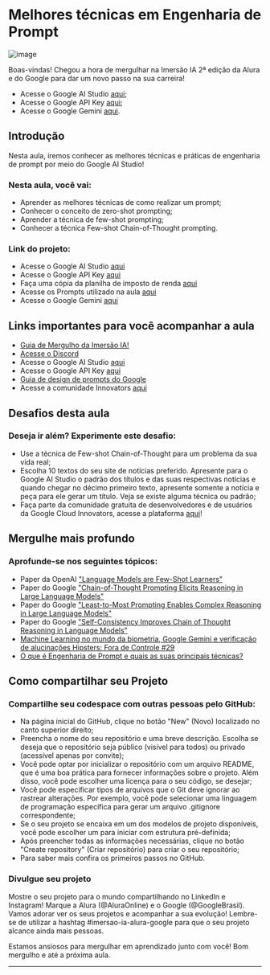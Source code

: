 # Melhores técnicas em Engenharia de Prompt

![image](https://github.com/AndreCoutinhom/alura_imersao_ia_gemini/assets/91290799/549dc144-a2a6-4dff-9763-ca0901994a59)

Boas-vindas! Chegou a hora de mergulhar na Imersão IA 2ª edição da Alura e do Google para dar um novo passo na sua carreira!

* Acesse o Google AI Studio [aqui](https://aistudio.google.com/app/prompts/new_chat/?utm_source=website&utm_medium=referral&utm_campaign=Alura&utm_content=);
* Acesse o Google API Key [aqui](https://aistudio.google.com/app/apikey/?utm_source=website&utm_medium=referral&utm_campaign=Alura&utm_content=);
* Acesse o Google Gemini [aqui](https://gemini.google.com/?utm_source=website&utm_medium=referral&utm_campaign=alura_may24).

## Introdução

Nesta aula, iremos conhecer as melhores técnicas e práticas de engenharia de prompt por meio do Google AI Studio!

### Nesta aula, você vai:

* Aprender as melhores técnicas de como realizar um prompt;
* Conhecer o conceito de zero-shot prompting;
* Aprender a técnica de few-shot prompting;
* Conhecer a técnica Few-shot Chain-of-Thought prompting.

### Link do projeto:

* Acesse o Google AI Studio [aqui](https://aistudio.google.com/app/prompts/new_chat/?utm_source=website&utm_medium=referral&utm_campaign=Alura&utm_content=)
* Acesse o Google API Key [aqui](https://aistudio.google.com/app/apikey/?utm_source=website&utm_medium=referral&utm_campaign=Alura&utm_content=)
* Faça uma cópia da planilha de imposto de renda [aqui](https://docs.google.com/spreadsheets/d/1MIaZHndbP3eMMO0NmBSefjgVqUUfts7mvipQ0uzaJoA/edit?usp=sharing)
* Acesse os Prompts utilizado na aula [aqui](https://docs.google.com/document/d/1N-77FtTvgV0pfvgpsWMBO4tE_Gt9y0xTW8arJSh8KpA/edit?usp=sharing)
* Acesse o Google Gemini [aqui](https://gemini.google.com/)

## Links importantes para você acompanhar a aula

* [Guia de Mergulho da Imersão IA!](https://grupoalura.notion.site/Imers-o-IA-Guia-de-Mergulho-41ae5fadd8fd47899167a115e96244d9)
* [Acesse o Discord](https://discord.gg/Dw6zBZAFU9)
* Acesse o Google AI Studio [aqui](https://aistudio.google.com/app/prompts/new_chat/?utm_source=website&utm_medium=referral&utm_campaign=Alura&utm_content=)
* Acesse o Google API Key [aqui](https://aistudio.google.com/app/apikey/?utm_source=website&utm_medium=referral&utm_campaign=Alura&utm_content=)
* [Guia de design de prompts do Google](https://ai.google.dev/gemini-api/docs/prompting-strategies?hl=pt-br)
* Acesse a comunidade Innovators [aqui](https://cloud.google.com/innovators?hl=pt-br)

## Desafios desta aula

### Deseja ir além? Experimente este desafio:

* Use a técnica de Few-shot Chain-of-Thought para um problema da sua vida real;
* Escolha 10 textos do seu site de notícias preferido. Apresente para o Google AI Studio o padrão dos títulos e das suas respectivas notícias e quando chegar no décimo primeiro texto, apresente somente a notícia e peça para ele gerar um título. Veja se existe alguma técnica ou padrão;
* Faça parte da comunidade gratuita de desenvolvedores e de usuários da Google Cloud Innovators, acesse a plataforma [aqui](https://cloud.google.com/innovators?hl=pt-br)!

## Mergulhe mais profundo

### Aprofunde-se nos seguintes tópicos:

* Paper da OpenAI ["Language Models are Few-Shot Learners"](https://arxiv.org/abs/2005.14165)
* Paper do Google ["Chain-of-Thought Prompting Elicits Reasoning in Large Language Models"](https://arxiv.org/abs/2201.11903)
* Paper do Google ["Least-to-Most Prompting Enables Complex Reasoning in Large Language Models"](https://arxiv.org/abs/2205.10625)
* Paper do Google ["Self-Consistency Improves Chain of Thought Reasoning in Language Models"](https://arxiv.org/abs/2203.11171)
* [Machine Learning no mundo da biometria, Google Gemini e verificação de alucinações Hipsters: Fora de Controle #29](https://www.alura.com.br/podcast/hipsterstech-machine-learning-no-mundo-da-biometria-google-gemini-e-verificacao-de-alucinacoes-hipsters-fora-de-controle-29-a9140)
* [O que é Engenharia de Prompt e quais as suas principais técnicas?](https://www.alura.com.br/artigos/engenharia-prompt#principios-para-a-criacao-de-um-prompt)

## Como compartilhar seu Projeto

### Compartilhe seu codespace com outras pessoas pelo GitHub:
* Na página inicial do GitHub, clique no botão "New" (Novo) localizado no canto superior direito;
* Preencha o nome do seu repositório e uma breve descrição. Escolha se deseja que o repositório seja público (visível para todos) ou privado (acessível apenas por convite);
* Você pode optar por inicializar o repositório com um arquivo README, que é uma boa prática para fornecer informações sobre o projeto. Além disso, você pode escolher uma licença para o seu código, se desejar;
* Você pode especificar tipos de arquivos que o Git deve ignorar ao rastrear alterações. Por exemplo, você pode selecionar uma linguagem de programação específica para gerar um arquivo .gitignore correspondente;
* Se o seu projeto se encaixa em um dos modelos de projeto disponíveis, você pode escolher um para iniciar com estrutura pré-definida;
* Após preencher todas as informações necessárias, clique no botão "Create repository" (Criar repositório) para criar o seu repositório;
* Para saber mais confira os primeiros passos no GitHub.

### Divulgue seu projeto

Mostre o seu projeto para o mundo compartilhando no LinkedIn e Instagram! Marque a Alura (@AluraOnline) e o Google (@GoogleBrasil). Vamos adorar ver os seus projetos e acompanhar a sua evolução! Lembre-se de utilizar a hashtag #imersao-ia-alura-google para que o seu projeto alcance ainda mais pessoas.

Estamos ansiosos para mergulhar em aprendizado junto com você! Bom mergulho e até a próxima aula.

---
